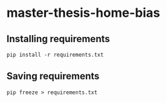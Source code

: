 # master-thesis-home-bias

## Installing requirements
`pip install -r requirements.txt`


## Saving requirements
`pip freeze > requirements.txt`

